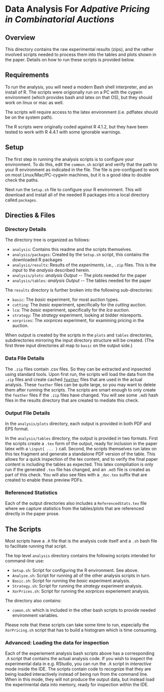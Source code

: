 # Data Analysis For *Adpative Pricing in Combinatorial Auctions*

## Overview 

This directory contains the raw experimental results (zips), and
the rather involved scripts needed to process them into the tables
and plots shown in the paper.  Details on how to run these
scripts is provided below.

## Requirements

To run the analysis, you will need a modern Bash shell
interpreter, and an install of R.  The scripts were origionally run on
a PC with the cygwin environment (which provides bash and latex on that OS), 
but they should work on linux or mac as well.

The scripts will require access to the latex environment (i.e. pdflatex
should be on the system path).

The R scripts were originally coded against R 4.1.2, but they have
been tested to work with R 4.4.1 with some ignorable warnings.

## Setup

The first step in running the analysis scripts is to configure your
environment.  To do this, edit the `common.sh` script and verify that the
path to your R environment as indicated in the file.   The file
is pre-configued to work on most Linux/Mac/PC-cygwin machines, but
it is a good idea to double check the paths.

Next run the `Setup.sh` file to configure your R environment.  This
will download and install all of the needed R packages into a local
directory called `packages`.

## Directies & Files

### Directory Details

The directory tree is organized as follows:

- `analysis`: Contains this readme and the scripts themselves.
- `analysis/packages`: Created by the `Setup.sh` script, this contains the downloaded R packages
- `analysis/results`: Results of the *experiments*, i.e., `.zip` files.  This is the *input* to the *analysis* described herein. 
- `analysis/plots`: *analysis Output* -- The plots needed for the paper
- `analysis/tables`: *analysis Output* -- The tables needed for the paper

The `results` directory is further broken into the following
sub-directories:

- `basic`: The *basic* experiment, for most auction types.
- `cutting`: The *basic* experiment, specifically for the *cutting* auction.
- `lca`: The *basic* experiment, specifically for the *lca* auction.
- `strategy`: The *strategy* experiment, looking at bidder misreports.
- `xorprices`: The *xorprices* experiment, for examining pricing in the auction.

When output is created by the scripts in the `plots` and `tables`
directories, subdirectories mirroring the input directory structure
will be created.  (The first three input directories all map to `basic`
on the output side.)

### Data File Details

The `.zip` files contain .csv files.  So they can be extracted and
inpsected using standard tools.  Upon first run, the scripts will load
the data from the `.zip` files and create cached
[`feather`](https://github.com/wesm/feather) files that are used in
the actual analysis.  These `feather` files can be quite large, so you
may want to delete them after running the scripts.  The scripts are
smart enough to only create the `feather` files if the `.zip` files
have changed.  You will see some `.md5` hash files in the results
directory that are created to mediate this check.

### Output File Details

In the `analysis/plots` directory, each output is provided in both PDF 
and EPS format.

In the `analysis/tables` directory, the output is provided in two
formats.  First the scripts create a `.tex` form of the output, ready
for inclusion in the paper latex with a `\input{ ... }` call.  Second,
the scripts themselves run latex on this tex fragment and generate a
standalone PDF version of the table.  This allows for a quick
inspection of the tex content, and to verify the final paper content
is including the tables as expected.  This latex compiliation is only
run if the generated `.tex` file has changed, and an `.md5` file is
created as part of this check.  You will also see files with a 
`_doc.tex` suffix that are created to enable these preview PDFs.

### Referenced Statistics

Each of the output directories also includes a `ReferencedStats.tex`
file where we capture statistics from the tables/plots that are
referenced directly in the paper prose.

## The Scripts

Most scripts have a `.R` file that is the analysis code itself and a
`.sh` bash file to facilitate running that script.

The top level `analysis` directory contains the following scripts
intended for command-line use:

- `Setup.sh`: Script for configuring the R environment.  See above.
- `Analyze.sh`: Script for running all of the other analysis scripts in turn.
- `Basic.sh`: Script for running the *basic* experiment analysis.
- `Strategy.sh`: Script for running the *strategy* experiment analysis.
- `XorPrices.sh`: Script for running the *xorprices* experiement analysis.

The directory also contains:

- `comon.sh`: which is included in the other bash scripts to provide needed environment variables.

Please note that these scripts can take some time to run, especially
the `XorPricing.sh` script that has to build a histogram which is time
consuming.

### Advanced: Loading the data for inspection

Each of the experiement analysis bash scripts above has a
corresponding `.R` script that contains the actual analysis code.  If
you wish to inspect the experimental data in e.g. RStudio, you can run
the `.R` script in *interactive* mode inside the IDE.  The scripts
contain code to recognize that they are being loaded interactively
instead of being run from the command line.  When in this mode, they
will not produce the output data, but instead load the experimental
data into memory, ready for inspection within the IDE.
